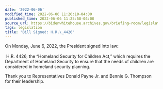 ```yaml
---
date: '2022-06-06'
modified_time: 2022-06-06 11:26:10-04:00
published_time: 2022-06-06 11:25:58-04:00
source_url: https://bidenwhitehouse.archives.gov/briefing-room/legislation/2022/06/06/bill-signed-h-r-4426/
tags: legislation
title: "Bill Signed: H.R.\_4426"
---
```

 
On Monday, June 6, 2022, the President signed into law:  
   
 H.R. 4426, the “Homeland Security for Children Act,” which requires the
Department of Homeland Security to ensure that the needs of children are
considered in homeland security planning.

Thank you to Representatives Donald Payne Jr. and Bennie G. Thompson for
their leadership.
